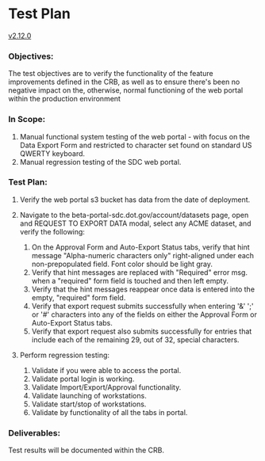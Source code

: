 # Test Plan

[v2.12.0](https://github.com/USDOT-SDC/sdc-dot-webportal/tree/2.12.0)

### Objectives:
The test objectives are to verify the functionality of the feature improvements defined in the CRB, as well as to ensure there's been no negative impact on the, otherwise, normal functioning of the web portal within the production environment

### In Scope:
1. Manual functional system testing of the web portal - with focus on the Data Export Form and restricted to character set found on standard US QWERTY keyboard.
2. Manual regression testing of the SDC web portal.

### Test Plan:
1. Verify the web portal s3 bucket has data from the date of deployment.


2. Navigate to the beta-portal-sdc.dot.gov/account/datasets page, open and REQUEST TO EXPORT DATA modal, select any ACME dataset, and verify the following:
   1. On the Approval Form and Auto-Export Status tabs, verify that hint message "Alpha-numeric characters only" right-aligned under each non-prepopulated field. Font color should be light gray.
   2. Verify that hint messages are replaced with "Required" error msg. when a "required" form field is touched and then left empty.
   3. Verify that the hint messages reappear once data is entered into the empty, "required" form field.
   4. Verify that export request submits successfully when entering '&' ';' or '#' characters into any of the fields on either the Approval Form or Auto-Export Status tabs.
   5. Verify that export request also submits successfully for entries that include each of the remaining 29, out of 32, special characters.
   

3. Perform regression testing:
   1. Validate if you were able to access the portal.
   2. Validate portal login is working.
   3. Validate Import/Export/Approval functionality.
   4. Validate launching of workstations. 
   5. Validate start/stop of workstations.
   6. Validate by functionality of all the tabs in portal.
     
### Deliverables:
Test results will be documented within the CRB.

